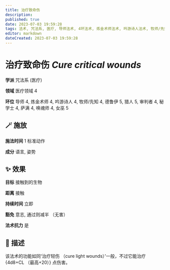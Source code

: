 ```yaml
---
title: 治疗致命伤
description: 
published: true
date: 2023-07-03 19:59:28
tags: 法术, 咒法系, 医疗, 导师法术, 4环法术, 炼金术师法术, 吟游诗人法术, 牧师/先知法术, 德鲁伊法术, 5环法术, 猎人法术, 审判者法术, 秘学士法术, 萨满法术, 唤魂师法术, 女巫法术, 医疗领域
editor: markdown
dateCreated: 2023-07-03 19:59:28
---
```


# **治疗致命伤** *Cure critical wounds*

**学派** 咒法系 (医疗) 

**领域** 医疗领域 4

**环位** 导师 4, 炼金术师 4, 吟游诗人 4, 牧师/先知 4, 德鲁伊 5, 猎人 5, 审判者 4, 秘学士 4, 萨满 4, 唤魂师 4, 女巫 5

## 🪄 施放

**施法时间** 1 标准动作

**成分** 语言, 姿势

## ✨ 效果 

**目标** 接触到的生物 

**距离** 接触  

**持续时间** 立即 

**豁免** 意志, 通过则减半 （无害）

**法术抗力** 是

## 📖 描述

该法术的功能如同‘治疗轻伤 （cure light wounds）’一般，不过它能治疗 {4d8+CL （最高+20）} 点伤害。
    